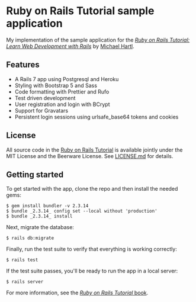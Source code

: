# Ruby on Rails Tutorial sample application

My implementation of the sample application for the [_Ruby on Rails Tutorial:
Learn Web Development with Rails_](https://www.railstutorial.org/)
by [Michael Hartl](https://www.michaelhartl.com/).

## Features

- A Rails 7 app using Postgresql and Heroku
- Styling with Bootstrap 5 and Sass
- Code formatting with Prettier and Rufo
- Test driven development
- User registration and login with BCrypt
- Support for Gravatars
- Persistent login sessions using urlsafe_base64 tokens and cookies

## License

All source code in the [Ruby on Rails Tutorial](https://www.railstutorial.org/)
is available jointly under the MIT License and the Beerware License. See
[LICENSE.md](LICENSE.md) for details.

## Getting started

To get started with the app, clone the repo and then install the needed gems:

```
$ gem install bundler -v 2.3.14
$ bundle _2.3.14_ config set --local without 'production'
$ bundle _2.3.14_ install
```

Next, migrate the database:

```
$ rails db:migrate
```

Finally, run the test suite to verify that everything is working correctly:

```
$ rails test
```

If the test suite passes, you'll be ready to run the app in a local server:

```
$ rails server
```

For more information, see the
[_Ruby on Rails Tutorial_ book](https://www.railstutorial.org/book).
